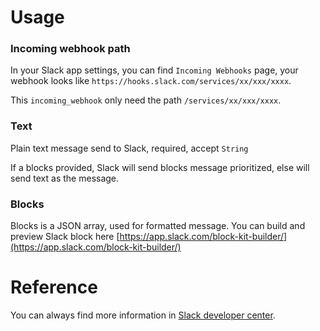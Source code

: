 # Usage 

### Incoming webhook path

In your Slack app settings, you can find `Incoming Webhooks` page, your webhook looks like `https://hooks.slack.com/services/xx/xxx/xxxx`.

This `incoming_webhook` only need the path `/services/xx/xxx/xxxx`.

### Text
Plain text message send to Slack, required, accept `String`

If a blocks provided, Slack will send blocks message prioritized, else will send text as the message.

### Blocks

Blocks is a JSON array, used for formatted message. You can build and preview Slack block here [https://app.slack.com/block-kit-builder/](https://app.slack.com/block-kit-builder/)


# Reference

You can always find more information in [Slack developer center](https://api.slack.com/messaging/webhooks).
